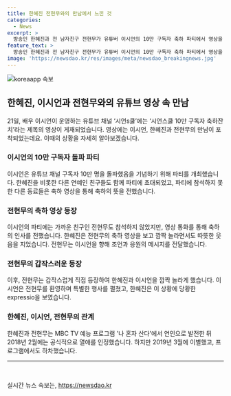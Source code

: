 ```yaml
---
title: 한혜진 전현무와의 만남에서 느낀 것
categories:
  - News
excerpt: >
  방송인 한혜진과 전 남자친구 전현무가 유튜버 이시언의 10만 구독자 축하 파티에서 영상을 통해 마주했다. 전현무는 축하 영상에서 이시언을 향해 유튜브 업로드를 더 강조하며 진심으로 축하의 뜻을 전했고, 한혜진은 깜짝 놀라기도 했다. 이후 이시언은 전현무의 등신대를 가져와 현장을 더욱 화기애애하게 만들었다. 전현무와 한혜진은 2018년 연애를 인정한 후 2019년 결별하며 관심을 받았다.
feature_text: >
  방송인 한혜진과 전 남자친구 전현무가 유튜버 이시언의 10만 구독자 축하 파티에서 영상을 통해 마주했다. 전현무는 축하 영상에서 이시언을 향해 유튜브 업로드를 더 강조하며 진심으로 축하의 뜻을 전했고, 한혜진은 깜짝 놀라기도 했다. 이후 이시언은 전현무의 등신대를 가져와 현장을 더욱 화기애애하게 만들었다. 전현무와 한혜진은 2018년 연애를 인정한 후 2019년 결별하며 관심을 받았다.
image: 'https://newsdao.kr/res/images/meta/newsdao_breakingnews.jpg'
---
```


<p><img src="https://newsdao.kr/res/images/meta/newsdao_breakingnews.jpg" alt="koreaapp 속보" /></p>

<h2 data-ke-size="size26">한혜진, 이시언과 전현무와의 유튜브 영상 속 만남</h2>

<p data-ke-size="size16">21일, 배우 이시언이 운영하는 유튜브 채널 ‘시언s쿨’에는 ‘시언스쿨 10만 구독자 축하잔치’라는 제목의 영상이 게재되었습니다. 영상에는 이시언, 한혜진과 전현무의 만남이 포착되었는데요. 이때의 상황을 자세히 알아보겠습니다.</p>

<h3>이시언의 10만 구독자 돌파 파티</h3>

<p data-ke-size="size16">이시언은 유튜브 채널 구독자 10만 명을 돌파했음을 기념하기 위해 파티를 개최했습니다. 한혜진을 비롯한 다른 연예인 친구들도 함께 파티에 초대되었고, 파티에 참석하지 못한 다른 동료들은 축하 영상을 통해 축하의 뜻을 전했습니다.</p>

<h3>전현무의 축하 영상 등장</h3>

<p data-ke-size="size16">이시언의 파티에는 가까운 친구인 전현무도 참석하지 않았지만, 영상 통화를 통해 축하의 인사를 전했습니다. 한혜진은 전현무의 축하 영상을 보고 깜짝 놀라면서도 따뜻한 웃음을 지었습니다. 전현무는 이시언을 향해 조언과 응원의 메시지를 전달했습니다.</p>

<h3>전현무의 갑작스러운 등장</h3>

<p data-ke-size="size16">이후, 전현무는 갑작스럽게 직접 등장하여 한혜진과 이시언을 깜짝 놀라게 했습니다. 이시언은 전현무를 환영하며 특별한 행사를 펼쳤고, 한혜진은 이 상황에 당황한 expressio을 보였습니다.</p>

<h3>한혜진, 이시언, 전현무의 관계</h3>

<p data-ke-size="size16">한혜진과 전현무는 MBC TV 예능 프로그램 '나 혼자 산다'에서 연인으로 발전한 뒤 2018년 2월에는 공식적으로 열애를 인정했습니다. 하지만 2019년 3월에 이별했고, 프로그램에서도 하차했습니다.</p>

<hr>

<p data-ke-size="size16">&nbsp;</p>
실시간 뉴스 속보는, <a href="https://newsdao.kr" rel="dofollow">https://newsdao.kr</a>



